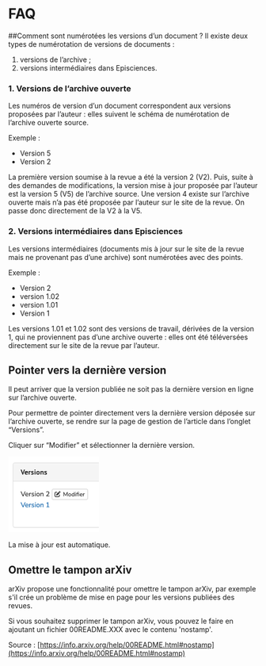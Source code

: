 # FAQ
##Comment sont numérotées les versions d’un document ?
Il existe deux types de numérotation de versions de documents : 

1) versions de l’archive ; 
2) versions intermédiaires dans Episciences.

### 1. Versions de l’archive ouverte
Les numéros de version d’un document correspondent aux versions proposées par l’auteur : elles suivent le schéma de numérotation de l’archive ouverte source.

Exemple :

   - Version 5
   - Version 2

La première version soumise à la revue a été la version 2 (V2). Puis, suite à des demandes de modifications, la version 
mise à jour proposée par l’auteur est la version 5 (V5) de l’archive source. Une version 4 existe sur l’archive ouverte 
mais n’a pas été proposée par l’auteur sur le site de la revue. On passe donc directement de la V2 à la V5.

### 2. Versions intermédiaires dans Episciences
Les versions intermédiaires (documents mis à jour sur le site de la revue mais ne provenant pas d’une archive) sont numérotées avec des points.

Exemple :

   - Version 2
   - version 1.02
   - version 1.01
   - Version 1

Les versions 1.01 et 1.02 sont des versions de travail, dérivées de la version 1, qui ne proviennent pas d’une archive ouverte : elles ont été téléversées directement sur le site de la revue par l’auteur.

## Pointer vers la dernière version
Il peut arriver que la version publiée ne soit pas la dernière version en ligne sur l’archive ouverte.

Pour permettre de pointer directement vers la dernière version déposée sur l’archive ouverte, se rendre sur la page de gestion de l’article dans l’onglet “Versions”.

Cliquer sur “Modifier” et sélectionner la dernière version.

![FAQ : Pointer vers la dernière version](img/faq-1.png "FAQ : Pointer vers la dernière version")

La mise à jour est automatique.


## Omettre le tampon arXiv
arXiv propose une fonctionnalité pour omettre le tampon arXiv, par exemple s'il crée un problème de mise en page pour les versions publiées des revues.

Si vous souhaitez supprimer le tampon arXiv, vous pouvez le faire en ajoutant un fichier 00README.XXX avec le 
contenu 'nostamp'.

Source : [https://info.arxiv.org/help/00README.html#nostamp](https://info.arxiv.org/help/00README.html#nostamp)
